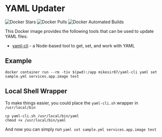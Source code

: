 # YAML Updater

![Docker Stars](https://img.shields.io/docker/stars/mikesir87/yaml-cli.svg)
![Docker Pulls](https://img.shields.io/docker/pulls/mikesir87/yaml-cli.svg)
![Docker Automated Builds](http://img.shields.io/docker/automated/mikesir87/yaml-cli.svg)

This Docker image provides the following tools that can be used to update YAML files:
  - [yaml-cli](https://github.com/pandastrike/yaml-cli) - a Node-based tool to get, set, and work with YAML

## Example

```
docker container run --rm -tiv $(pwd):/app mikesir87/yaml-cli yaml set sample.yml services.app.image test
```

## Local Shell Wrapper

To make things easier, you could place the `yaml-cli.sh` wrapper in `/usr/local/bin` 

```
cp yaml-cli.sh /usr/local/bin/yaml
chmod +x /usr/local/bin/yaml
```

And now you can simply run `yaml set sample.yml services.app.image test`

